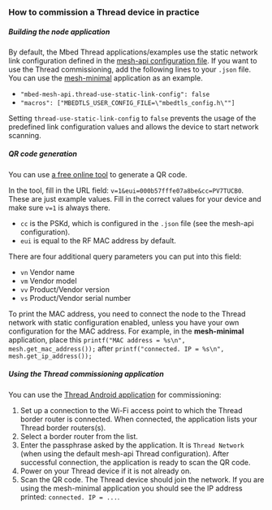 ### How to commission a Thread device in practice

##### Building the node application

By default, the Mbed Thread applications/examples use the static network link configuration defined in the [mesh-api configuration file](https://github.com/ARMmbed/mbed-os/blob/master/features/nanostack/FEATURE_NANOSTACK/mbed-mesh-api/mbed_lib.json). If you want to use the Thread commissioning, add the following lines to your `.json` file. You can use the [mesh-minimal](https://github.com/ARMmbed/mbed-os-example-mesh-minimal) application as an example.

* `"mbed-mesh-api.thread-use-static-link-config": false`
* `"macros": ["MBEDTLS_USER_CONFIG_FILE=\"mbedtls_config.h\""]`

Setting `thread-use-static-link-config` to `false` prevents the usage of the predefined link configuration values and allows the device to start network scanning.

##### QR code generation

You can use [a free online tool](http://www.qr-code-generator.com/) to generate a QR code.

In the tool, fill in the URL field: `v=1&eui=000b57fffe07a8be&cc=PV7TUCB0`. These are just example values. Fill in the correct values for your device and make sure `v=1` is always there.

* `cc` is the PSKd, which is configured in the `.json` file (see the mesh-api configuration).
* `eui` is equal to the RF MAC address by default. 

There are four additional query parameters you can put into this field: 

* `vn`    Vendor name
* `vm`    Vendor model
* `vv`    Product/Vendor version
* `vs`    Product/Vendor serial number

To print the MAC address, you need to connect the node to the Thread network with static configuration enabled, unless you have your own configuration for the MAC address. For example, in the **mesh-minimal** application, place this `printf("MAC address = %s\n", mesh.get_mac_address());` after `printf("connected. IP = %s\n", mesh.get_ip_address());`

##### Using the Thread commissioning application

You can use the [Thread Android application](https://play.google.com/store/apps/details?id=org.threadgroup.commissioner) for commissioning:

1. Set up a connection to the Wi-Fi access point to which the Thread border router is connected. When connected, the application lists your Thread border routers(s). 
2. Select a border router from the list.
3. Enter the passphrase asked by the application. It is `Thread Network` (when using the default mesh-api Thread configuration). After successful connection, the application is ready to scan the QR code.
4. Power on your Thread device if it is not already on. 
5. Scan the QR code. The Thread device should join the network. If you are using the mesh-minimal application you should see the IP address printed: `connected. IP = ...`.
